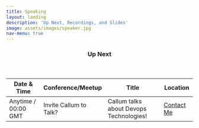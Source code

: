 ```yaml
---
title: Speaking
layout: landing
description: 'Up Next, Recordings, and Slides'
image: assets/images/speaker.jpg
nav-menu: true
---
```


<!-- Main -->
<div id="main">

<!-- One -->
<section id="one">
	<div class="inner">
		<header class="major">
			<h3>Up Next</h3>
		</header>
		<div class="table-wrapper">
			<table>
				<thead>
					<tr>
						<th>Date & Time</th>
						<th>Conference/Meetup</th>
						<th>Title</th>
						<th>Location</th>
					</tr>
				</thead>
				<tbody>
					<tr>
						<td>Anytime / 00:00 GMT</td>
						<td>Invite Callum to Talk?</td>
						<td>Callum talks about Devops Technologies!</td>
						<td><a href="https://www.linkedin.com/in/Callum-pour/">Contact Me</a></td>
					</tr>
				</tbody>
			</table>
		</div>
	</div>
</section>

</div>
